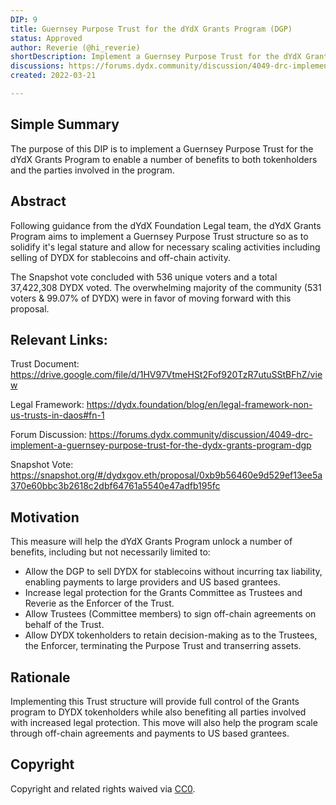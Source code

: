 ```yaml
---
DIP: 9
title: Guernsey Purpose Trust for the dYdX Grants Program (DGP)
status: Approved
author: Reverie (@hi_reverie)
shortDescription: Implement a Guernsey Purpose Trust for the dYdX Grants Program (DGP)
discussions: https://forums.dydx.community/discussion/4049-drc-implement-a-guernsey-purpose-trust-for-the-dydx-grants-program-dgp
created: 2022-03-21

---
```



## Simple Summary

The purpose of this DIP is to implement a Guernsey Purpose Trust for the dYdX Grants Program to enable a number of benefits to both tokenholders and the parties involved in the program.

## Abstract

Following guidance from the dYdX Foundation Legal team, the dYdX Grants Program aims to implement a Guernsey Purpose Trust structure so as to solidify it's legal stature and allow for necessary scaling activities including selling of DYDX for stablecoins and off-chain activity.

The Snapshot vote concluded with 536 unique voters and a total 37,422,308 DYDX voted. The overwhelming majority of the community (531 voters & 99.07% of DYDX) were in favor of moving forward with this proposal.

## Relevant Links:

Trust Document: https://drive.google.com/file/d/1HV97VtmeHSt2Fof920TzR7utuSStBFhZ/view

Legal Framework: https://dydx.foundation/blog/en/legal-framework-non-us-trusts-in-daos#fn-1

Forum Discussion: https://forums.dydx.community/discussion/4049-drc-implement-a-guernsey-purpose-trust-for-the-dydx-grants-program-dgp

Snapshot Vote: https://snapshot.org/#/dydxgov.eth/proposal/0xb9b56460e9d529ef13ee5a370e60bbc3b2618c2dbf64761a5540e47adfb195fc

## Motivation

This measure will help the dYdX Grants Program unlock a number of benefits, including but not necessarily limited to:

- Allow the DGP to sell DYDX for stablecoins without incurring tax liability, enabling payments to large providers and US based grantees.
- Increase legal protection for the Grants Committee as Trustees and Reverie as the Enforcer of the Trust.
- Allow Trustees (Committee members) to sign off-chain agreements on behalf of the Trust.
- Allow DYDX tokenholders to retain decision-making as to the Trustees, the Enforcer, terminating the Purpose Trust and transerring assets.

## Rationale

Implementing this Trust structure will provide full control of the Grants program to DYDX tokenholders while also benefiting all parties involved with increased legal protection. This move will also help the program scale through off-chain agreements and payments to US based grantees.

## Copyright

Copyright and related rights waived via [CC0](https://creativecommons.org/publicdomain/zero/1.0/).
